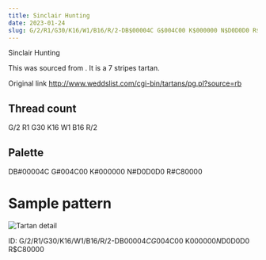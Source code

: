 ```yaml
---
title: Sinclair Hunting
date: 2023-01-24
slug: G/2/R1/G30/K16/W1/B16/R/2-DB$00004C G$004C00 K$000000 N$D0D0D0 R$C80000
---
```

Sinclair Hunting

This was sourced from <no value>.  It is a 7 stripes tartan.

Original link http://www.weddslist.com/cgi-bin/tartans/pg.pl?source=rb

## Thread count
G/2 R1 G30 K16 W1 B16 R/2

## Palette
DB#00004C G#004C00 K#000000 N#D0D0D0 R#C80000

# Sample pattern

![Tartan detail](tartan.png "G/2 R1 G30 K16 W1 B16 R/2 tartan")

ID: G/2/R1/G30/K16/W1/B16/R/2-DB$00004C G$004C00 K$000000 N$D0D0D0 R$C80000